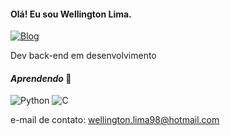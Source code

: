 #### Olá! Eu sou Wellington Lima.


[![Blog](https://img.shields.io/badge/LinkedIn-0077B5?style=for-the-badge&logo=linkedin&logoColor=white)](https://www.linkedin.com/in/wellington-lima-de-jesus-52a799191/)

Dev back-end em desenvolvimento

#### *Aprendendo*  🧠
![Python](https://img.shields.io/badge/Python-000?style=for-the-badge&logo=python) ![C](https://img.shields.io/badge/C-000?style=for-the-badge&logo=c)

e-mail de contato: wellington.lima98@hotmail.com
